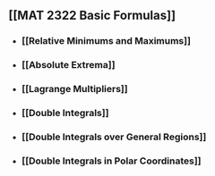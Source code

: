 ## [[MAT 2322 Basic Formulas]]
- ### [[Relative Minimums and Maximums]]
- ### [[Absolute Extrema]]
- ### [[Lagrange Multipliers]]
- ### [[Double Integrals]]
- ### [[Double Integrals over General Regions]]
- ### [[Double Integrals in Polar Coordinates]]